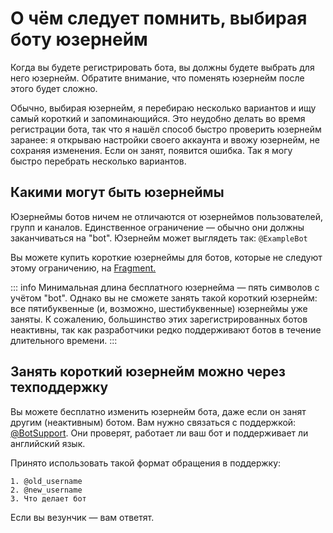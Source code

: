 # О чём следует помнить, выбирая боту юзернейм

Когда вы будете регистрировать бота, вы должны будете выбрать для него юзернейм. Обратите внимание, что поменять
юзернейм после этого будет сложно.

Обычно, выбирая юзернейм, я перебираю несколько вариантов и ищу самый короткий и запоминающийся.
Это неудобно делать во время регистрации бота, так что я нашёл способ быстро проверить юзернейм заранее: 
я открываю настройки своего аккаунта и ввожу юзернейм, не сохраняя изменения. 
Если он занят, появится ошибка. Так я могу быстро перебрать несколько вариантов.

## Какими могут быть юзернеймы

Юзернеймы ботов ничем не отличаются от юзернеймов пользователей, групп и каналов. Единственное ограничение — обычно они
должны заканчиваться на "bot".
Юзернейм может выглядеть так: `@ExampleBot`

Вы можете купить короткие юзернеймы для ботов, которые не следуют этому ограничению, на [Fragment.](https://fragment.com/)

::: info
Минимальная длина бесплатного юзернейма — пять символов с учётом "bot".
Однако вы не сможете занять такой короткий юзернейм: все пятибуквенные (и, возможно, шестибуквенные) юзернеймы уже заняты.
К сожалению, большинство этих зарегистрированных ботов неактивны, так как разработчики редко поддерживают ботов в течение длительного времени.
:::

## Занять короткий юзернейм можно через техподдержку

Вы можете бесплатно изменить юзернейм бота, даже если он занят другим (неактивным) ботом.
Вам нужно связаться с поддержкой: [@BotSupport](https://t.me/BotSupport). Они проверят, работает ли ваш бот и
поддерживает ли английский язык.

Принято использовать такой формат обращения в поддержку:

```
1. @old_username
2. @new_username
3. Что делает бот
```

Если вы везунчик — вам ответят.
